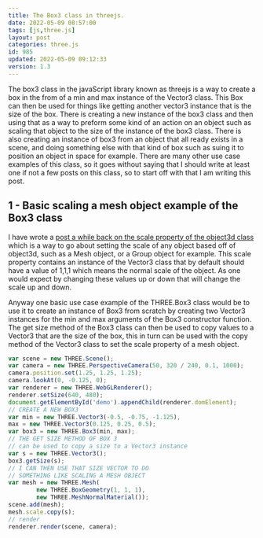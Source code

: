 ```yaml
---
title: The Box3 class in threejs.
date: 2022-05-09 08:57:00
tags: [js,three.js]
layout: post
categories: three.js
id: 985
updated: 2022-05-09 09:12:33
version: 1.3
---
```


The box3 class in the javaScript library known as threejs is a way to create a box in the from of a min and max instance of the Vector3 class. This Box can then be used for things like getting another vector3 instance that is the size of the box. There is creating a new instance of the box3 class and then using that as a way to preform some kind of an action on an object such as scaling that object to the size of the instance of the box3 class. There is also creating an instance of box3 from an object that all ready exists in a scene, and doing something else with that kind of box such as suing it to position an object in space for example. There are many other use case examples of this class, so it goes without saying that I should write at least one if not a few posts on this class, so to start off with that I am writing this post.

<!-- more -->

## 1 - Basic scaling a mesh object example of the Box3 class 

I have wrote a [post a while back on the scale property of the object3d class](/2021/05/11/threejs-object3d-scale/) which is a way to go about setting the scale of any object based off of object3d, such as a Mesh object, or a Group object for example. This scale property contains an instance of the Vector3 class that by default should have a value of 1,1,1 which means the normal scale of the object. As one would expect by changing these values up or down that will change the scale up and down.

Anyway one basic use case example of the THREE.Box3 class would be to use it to create an instance of Box3 from scratch by creating two Vector3 instances for the min and max arguments of the Box3 constructor function. The get size method of the Box3 class can then be used to copy values to a Vector3 that are the size of the box, this in turn can be used with the copy method of the Vector3 class to set the scale property of a mesh object.

```js
var scene = new THREE.Scene();
var camera = new THREE.PerspectiveCamera(50, 320 / 240, 0.1, 1000);
camera.position.set(1.25, 1.25, 1.25);
camera.lookAt(0, -0.125, 0);
var renderer = new THREE.WebGLRenderer();
renderer.setSize(640, 480);
document.getElementById('demo').appendChild(renderer.domElement);
// CREATE A NEW BOX3
var min = new THREE.Vector3(-0.5, -0.75, -1.125),
max = new THREE.Vector3(0.125, 0.25, 0.5);
var box3 = new THREE.Box3(min, max);
// THE GET SIZE METHOD OF BOX 3
// can be used to copy a size to a Vector3 instance
var s = new THREE.Vector3();
box3.getSize(s);
// I CAN THEN USE THAT SIZE VECTOR TO DO
// SOMETHING LIKE SCALING A MESH OBJECT
var mesh = new THREE.Mesh(
        new THREE.BoxGeometry(1, 1, 1),
        new THREE.MeshNormalMaterial());
scene.add(mesh);
mesh.scale.copy(s);
// render
renderer.render(scene, camera);
```
